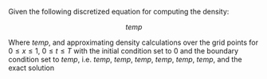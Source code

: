 Given the following discretized equation for computing the density:

$$
temp
$$

Where $temp$, and approximating density calculations over the grid points for $0 \leq x \leq 1$, $0 \leq t \leq T$ with the initial condition set to 0 and the boundary condition set to $temp$, i.e. $temp$, $temp$, $temp$, $temp$, $temp$, $temp$, and the exact solution